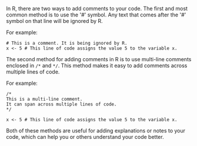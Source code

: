 In R, there are two ways to add comments to your code. The first and most common method is to use the '#' symbol. Any text that comes after the '#' symbol on that line will be ignored by R. 

For example:

```
# This is a comment. It is being ignored by R.
x <- 5 # This line of code assigns the value 5 to the variable x.
```

The second method for adding comments in R is to use multi-line comments enclosed in `/*` and `*/`. This method makes it easy to add comments across multiple lines of code. 

For example:

```
/*
This is a multi-line comment.
It can span across multiple lines of code.
*/

x <- 5 # This line of code assigns the value 5 to the variable x.
```

Both of these methods are useful for adding explanations or notes to your code, which can help you or others understand your code better.
